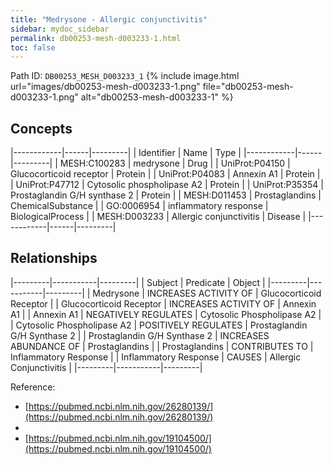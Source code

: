 ```yaml
---
title: "Medrysone - Allergic conjunctivitis"
sidebar: mydoc_sidebar
permalink: db00253-mesh-d003233-1.html
toc: false 
---
```



Path ID: `DB00253_MESH_D003233_1`
{% include image.html url="images/db00253-mesh-d003233-1.png" file="db00253-mesh-d003233-1.png" alt="db00253-mesh-d003233-1" %}

## Concepts

|------------|------|---------|
| Identifier | Name | Type    |
|------------|------|---------|
| MESH:C100283 | medrysone | Drug |
| UniProt:P04150 | Glucocorticoid receptor | Protein |
| UniProt:P04083 | Annexin A1 | Protein |
| UniProt:P47712 | Cytosolic phospholipase A2 | Protein |
| UniProt:P35354 | Prostaglandin G/H synthase 2 | Protein |
| MESH:D011453 | Prostaglandins | ChemicalSubstance |
| GO:0006954 | inflammatory response | BiologicalProcess |
| MESH:D003233 | Allergic conjunctivitis | Disease |
|------------|------|---------|

## Relationships

|---------|-----------|---------|
| Subject | Predicate | Object  |
|---------|-----------|---------|
| Medrysone | INCREASES ACTIVITY OF | Glucocorticoid Receptor |
| Glucocorticoid Receptor | INCREASES ACTIVITY OF | Annexin A1 |
| Annexin A1 | NEGATIVELY REGULATES | Cytosolic Phospholipase A2 |
| Cytosolic Phospholipase A2 | POSITIVELY REGULATES | Prostaglandin G/H Synthase 2 |
| Prostaglandin G/H Synthase 2 | INCREASES ABUNDANCE OF | Prostaglandins |
| Prostaglandins | CONTRIBUTES TO | Inflammatory Response |
| Inflammatory Response | CAUSES | Allergic Conjunctivitis |
|---------|-----------|---------|

Reference: 
  - [https://pubmed.ncbi.nlm.nih.gov/26280139/](https://pubmed.ncbi.nlm.nih.gov/26280139/)
  - 
  - [https://pubmed.ncbi.nlm.nih.gov/19104500/](https://pubmed.ncbi.nlm.nih.gov/19104500/)

